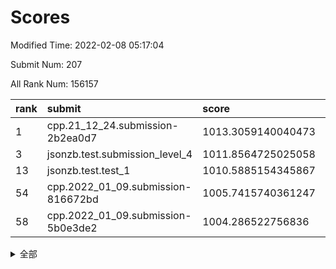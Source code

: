 # Scores

Modified Time: 2022-02-08 05:17:04

Submit Num: 207

All Rank Num: 156157

| rank |               submit               |       score        |       sigma        | pk_num |
| :--- | :--------------------------------- | :----------------- | :----------------- | :----- |
| 1    | cpp.21_12_24.submission-2b2ea0d7   | 1013.3059140040473 | 0.8496546084679099 | 3018   |
| 3    | jsonzb.test.submission_level_4     | 1011.8564725025058 | 0.7759408558919285 | 3016   |
| 13   | jsonzb.test.test_1                 | 1010.5885154345867 | 0.7777048488823777 | 3018   |
| 54   | cpp.2022_01_09.submission-816672bd | 1005.7415740361247 | 0.7128049523524401 | 3019   |
| 58   | cpp.2022_01_09.submission-5b0e3de2 | 1004.286522756836  | 0.7183600713009559 | 3017   |


<details>
<summary>全部</summary>

| rank |                 submit                 |       score        |       sigma        | pk_num |
| :--- | :------------------------------------- | :----------------- | :----------------- | :----- |
| 1    | cpp.21_12_24.submission-2b2ea0d7       | 1013.3059140040473 | 0.8496546084679099 | 3018   |
| 2    | gobigger.level_3.submission_level_3_18 | 1012.3600285267767 | 0.7993593095058001 | 3019   |
| 3    | jsonzb.test.submission_level_4         | 1011.8564725025058 | 0.7759408558919285 | 3016   |
| 4    | gobigger.level_3.submission_level_3_8  | 1011.2847631632709 | 0.7887985941417417 | 3018   |
| 5    | gobigger.level_3.submission_level_3_35 | 1011.2752033172831 | 0.7690301379096538 | 3020   |
| 6    | gobigger.level_3.submission_level_3_23 | 1011.0900328213487 | 0.7873254866783931 | 3017   |
| 7    | gobigger.level_3.submission_level_3_30 | 1011.0361500022004 | 0.7936539393395927 | 3015   |
| 8    | gobigger.level_3.submission_level_3_48 | 1010.9557128629882 | 0.7465151035909217 | 3023   |
| 9    | gobigger.level_3.submission_level_3_3  | 1010.7444408858944 | 0.7779788271525485 | 3019   |
| 10   | gobigger.level_3.submission_level_3_33 | 1010.65409623854   | 0.774113727810399  | 3020   |
| 11   | gobigger.level_3.submission_level_3_20 | 1010.6156815403865 | 0.7717236055892641 | 3015   |
| 12   | gobigger.level_3.submission_level_3_4  | 1010.6097788241926 | 0.7575799665728407 | 3017   |
| 13   | jsonzb.test.test_1                     | 1010.5885154345867 | 0.7777048488823777 | 3018   |
| 14   | gobigger.level_3.submission_level_3_29 | 1010.5881221530464 | 0.7854179396764248 | 3015   |
| 15   | gobigger.level_3.submission_level_3_42 | 1010.4972110255478 | 0.753193111980848  | 3013   |
| 16   | gobigger.level_3.submission_level_3_6  | 1010.4818602928568 | 0.7440835270498156 | 3017   |
| 17   | gobigger.level_3.submission_level_3_49 | 1010.4438628516994 | 0.7672687183822597 | 3018   |
| 18   | gobigger.level_3.submission_level_3_28 | 1010.3798921572453 | 0.7690040359099569 | 3015   |
| 19   | gobigger.level_3.submission_level_3_37 | 1010.3232625069488 | 0.765883094633022  | 3019   |
| 20   | gobigger.level_3.submission_level_3_39 | 1010.3169168654109 | 0.7732019343927417 | 3024   |
| 21   | gobigger.level_3.submission_level_3_2  | 1010.2444282050277 | 0.774899224710034  | 3020   |
| 22   | gobigger.level_3.submission_level_3_0  | 1010.1840397690181 | 0.7641965607087531 | 3016   |
| 23   | gobigger.level_3.submission_level_3_12 | 1010.1797247876463 | 0.7668363961383203 | 3014   |
| 24   | gobigger.level_3.submission_level_3_11 | 1010.0506912411973 | 0.7603997125488926 | 3019   |
| 25   | gobigger.level_3.submission_level_3_24 | 1010.0041328699376 | 0.7685407841729225 | 3019   |
| 26   | gobigger.level_3.submission_level_3_26 | 1009.9850835534422 | 0.7614243258189972 | 3017   |
| 27   | gobigger.level_3.submission_level_3_40 | 1009.8967969747243 | 0.7529646594104864 | 3021   |
| 28   | gobigger.level_3.submission_level_3_13 | 1009.8570979642096 | 0.7548106498641314 | 3019   |
| 29   | gobigger.level_3.submission_level_3_27 | 1009.7835696131403 | 0.7478624856799196 | 3015   |
| 30   | gobigger.level_3.submission_level_3_16 | 1009.7487484435699 | 0.7704008093872488 | 3012   |
| 31   | gobigger.level_3.submission_level_3_10 | 1009.7117132900639 | 0.744244865246821  | 3017   |
| 32   | gobigger.level_3.submission_level_3_31 | 1009.7098332329728 | 0.7544288352134383 | 3019   |
| 33   | gobigger.level_3.submission_level_3_43 | 1009.5250988141387 | 0.7487518857669871 | 3018   |
| 34   | gobigger.level_3.submission_level_3_46 | 1009.5158975643174 | 0.7605929707468988 | 3019   |
| 35   | gobigger.level_3.submission_level_3_14 | 1009.4924695330639 | 0.7477261598502284 | 3016   |
| 36   | gobigger.level_3.submission_level_3_25 | 1009.4917258857234 | 0.7566677405025599 | 3024   |
| 37   | gobigger.level_3.submission_level_3_47 | 1009.4759927493203 | 0.7553227711808982 | 3017   |
| 38   | gobigger.level_3.submission_level_3_34 | 1009.4621275975637 | 0.7471985682263914 | 3020   |
| 39   | gobigger.level_3.submission_level_3_19 | 1009.3622475541099 | 0.7486706437096697 | 3015   |
| 40   | gobigger.level_3.submission_level_3_17 | 1009.3467360300143 | 0.7430878769802653 | 3017   |
| 41   | gobigger.level_3.submission_level_3_32 | 1009.3043428490389 | 0.7577446672684413 | 3018   |
| 42   | gobigger.level_3.submission_level_3_7  | 1009.2882777285074 | 0.7612983973275501 | 3023   |
| 43   | gobigger.level_3.submission_level_3_36 | 1009.1692362608931 | 0.759204306511025  | 3016   |
| 44   | gobigger.level_3.submission_level_3_1  | 1009.086563073526  | 0.7766999548664619 | 3016   |
| 45   | gobigger.level_3.submission_level_3_38 | 1009.0464748873245 | 0.7503525582779276 | 3015   |
| 46   | gobigger.level_3.submission_level_3_22 | 1009.0202722548646 | 0.7656589741690955 | 3014   |
| 47   | gobigger.level_3.submission_level_3_41 | 1008.9960910087716 | 0.7369075263509004 | 3018   |
| 48   | gobigger.level_3.submission_level_3_5  | 1008.983557054478  | 0.7338871132752186 | 3019   |
| 49   | gobigger.level_3.submission_level_3_9  | 1008.8197905667366 | 0.7615629888530288 | 3018   |
| 50   | gobigger.level_3.submission_level_3_44 | 1008.6606460750049 | 0.7563418963450265 | 3020   |
| 51   | gobigger.level_3.submission_level_3_15 | 1008.5854519433191 | 0.7737161997283769 | 3016   |
| 52   | gobigger.level_3.submission_level_3_45 | 1008.5200732024173 | 0.7475044593218925 | 3013   |
| 53   | gobigger.level_3.submission_level_3_21 | 1007.6851482381816 | 0.727511606669718  | 3016   |
| 54   | cpp.2022_01_09.submission-816672bd     | 1005.7415740361247 | 0.7128049523524401 | 3019   |
| 55   | gobigger.level_1.submission_level_1_47 | 1004.6802487426451 | 0.7219323335060474 | 3020   |
| 56   | gobigger.level_1.submission_level_1_29 | 1004.6441568455944 | 0.7338769217893896 | 3018   |
| 57   | gobigger.level_1.submission_level_1_25 | 1004.4891414613028 | 0.7196927185004142 | 3019   |
| 58   | cpp.2022_01_09.submission-5b0e3de2     | 1004.286522756836  | 0.7183600713009559 | 3017   |
| 59   | gobigger.level_1.submission_level_1_30 | 1004.2722636119094 | 0.7269201393718756 | 3016   |
| 60   | gobigger.level_1.submission_level_1_2  | 1004.2044860833172 | 0.7203192381944413 | 3017   |
| 61   | gobigger.level_1.submission_level_1_19 | 1004.1375133856735 | 0.7216868037233192 | 3019   |
| 62   | gobigger.level_1.submission_level_1_37 | 1004.1210042607173 | 0.7333543085597936 | 3019   |
| 63   | gobigger.level_1.submission_level_1_22 | 1004.0588711232242 | 0.7223834947625799 | 3017   |
| 64   | gobigger.level_1.submission_level_1_39 | 1004.0375561213933 | 0.7177982277413432 | 3014   |
| 65   | gobigger.level_1.submission_level_1_42 | 1003.992337709627  | 0.7204220040942777 | 3021   |
| 66   | gobigger.level_1.submission_level_1_12 | 1003.9317532584425 | 0.717264091723709  | 3021   |
| 67   | gobigger.level_1.submission_level_1_8  | 1003.851717895713  | 0.7064739516061818 | 3012   |
| 68   | gobigger.level_1.submission_level_1_6  | 1003.8384844247092 | 0.720970736203681  | 3015   |
| 69   | gobigger.level_1.submission_level_1_49 | 1003.8048497314269 | 0.7129984945123483 | 3017   |
| 70   | gobigger.level_1.submission_level_1_34 | 1003.7183992504775 | 0.7008228778320333 | 3017   |
| 71   | gobigger.level_1.submission_level_1_4  | 1003.7096637217905 | 0.7264560696258549 | 3024   |
| 72   | gobigger.level_1.submission_level_1_41 | 1003.6590349019579 | 0.704194590887616  | 3016   |
| 73   | gobigger.level_1.submission_level_1_26 | 1003.646721521644  | 0.7169415479037581 | 3011   |
| 74   | gobigger.level_1.submission_level_1_17 | 1003.6140315469729 | 0.7203813565924645 | 3016   |
| 75   | gobigger.level_1.submission_level_1_14 | 1003.577045969813  | 0.7057714309801111 | 3013   |
| 76   | gobigger.level_1.submission_level_1_20 | 1003.5724769755144 | 0.7134942594295666 | 3019   |
| 77   | gobigger.level_1.submission_level_1_28 | 1003.5499824869597 | 0.7102353790204674 | 3013   |
| 78   | gobigger.level_1.submission_level_1_18 | 1003.4826615734075 | 0.719790273871346  | 3016   |
| 79   | gobigger.level_1.submission_level_1_21 | 1003.4486502583034 | 0.7192675302294508 | 3013   |
| 80   | gobigger.level_1.submission_level_1_15 | 1003.4394930397258 | 0.7121023322786776 | 3016   |
| 81   | gobigger.level_1.submission_level_1_7  | 1003.4158303884795 | 0.7215969917164111 | 3019   |
| 82   | gobigger.level_1.submission_level_1_13 | 1003.2272992443245 | 0.7135738562975206 | 3017   |
| 83   | gobigger.level_1.submission_level_1_24 | 1003.2037514957401 | 0.7197293358498786 | 3018   |
| 84   | gobigger.level_1.submission_level_1_31 | 1003.1987997481315 | 0.7202073546755675 | 3020   |
| 85   | gobigger.level_1.submission_level_1_0  | 1003.1515689400374 | 0.7026649241563241 | 3022   |
| 86   | gobigger.level_1.submission_level_1_35 | 1003.1111381083361 | 0.729545518592592  | 3014   |
| 87   | gobigger.level_1.submission_level_1_11 | 1003.0321982016196 | 0.7163421655307558 | 3018   |
| 88   | gobigger.level_1.submission_level_1_33 | 1003.0213600321572 | 0.7218008888044043 | 3014   |
| 89   | gobigger.level_1.submission_level_1_9  | 1002.9891863332513 | 0.7300018267557526 | 3023   |
| 90   | gobigger.level_1.submission_level_1_5  | 1002.950337519388  | 0.7221884948982227 | 3015   |
| 91   | gobigger.level_1.submission_level_1_10 | 1002.888197162486  | 0.7099386944314179 | 3018   |
| 92   | gobigger.level_1.submission_level_1_23 | 1002.8702877699079 | 0.7135622970072902 | 3018   |
| 93   | gobigger.level_1.submission_level_1_1  | 1002.8398645616733 | 0.7064753010963623 | 3018   |
| 94   | gobigger.level_1.submission_level_1_43 | 1002.8300023485474 | 0.7197232661130419 | 3017   |
| 95   | gobigger.level_1.submission_level_1_16 | 1002.8083610767862 | 0.707525840825628  | 3018   |
| 96   | gobigger.level_1.submission_level_1_44 | 1002.8072684419227 | 0.7163870815235954 | 3017   |
| 97   | gobigger.level_1.submission_level_1_3  | 1002.7673343392977 | 0.7086655734643205 | 3016   |
| 98   | gobigger.level_1.submission_level_1_48 | 1002.6121888753742 | 0.7031302526857749 | 3023   |
| 99   | gobigger.level_1.submission_level_1_32 | 1002.5448037571526 | 0.7228139363558025 | 3022   |
| 100  | gobigger.level_1.submission_level_1_45 | 1002.5227236521055 | 0.7119600952611329 | 3018   |
| 101  | gobigger.level_1.submission_level_1_40 | 1002.3885063992876 | 0.7029367567485297 | 3019   |
| 102  | gobigger.level_1.submission_level_1_27 | 1002.3118289522488 | 0.7060910381184372 | 3019   |
| 103  | gobigger.level_1.submission_level_1_46 | 1002.2959420136301 | 0.7052518339622215 | 3019   |
| 104  | gobigger.level_1.submission_level_1_38 | 1001.6730421893288 | 0.7090342713822363 | 3018   |
| 105  | gobigger.level_1.submission_level_1_36 | 1001.3258248159689 | 0.7108052757873924 | 3018   |
| 106  | gobigger.random.submission_random_44   | 997.3626121485023  | 0.711405740613889  | 3021   |
| 107  | gobigger.random.submission_random_22   | 997.2705538095337  | 0.7039475776910447 | 3014   |
| 108  | gobigger.random.submission_random_41   | 997.1885182289739  | 0.7143639650835975 | 3011   |
| 109  | gobigger.random.submission_random_26   | 997.1787710687307  | 0.7020651789544041 | 3022   |
| 110  | gobigger.random.submission_random_40   | 996.9648550785328  | 0.7313513098588974 | 3018   |
| 111  | gobigger.random.submission_random_38   | 996.93566842603    | 0.7142157403830013 | 3019   |
| 112  | gobigger.random.submission_random_35   | 996.7240164913976  | 0.7027774905575553 | 3017   |
| 113  | gobigger.random.submission_random_48   | 996.6575752803425  | 0.7200206911548065 | 3020   |
| 114  | gobigger.random.submission_random_1    | 996.6035993864465  | 0.7082312817864475 | 3018   |
| 115  | gobigger.random.submission_random_25   | 996.5825055898739  | 0.7110791125756635 | 3016   |
| 116  | gobigger.random.submission_random_34   | 996.5688553933029  | 0.712453882303305  | 3019   |
| 117  | gobigger.random.submission_random_45   | 996.4028077686852  | 0.7164048428972167 | 3018   |
| 118  | gobigger.random.submission_random_13   | 996.3698316233506  | 0.7031860228557953 | 3022   |
| 119  | gobigger.random.submission_random_46   | 996.3621322651469  | 0.707835492058138  | 3012   |
| 120  | gobigger.random.submission_random_20   | 996.3609225878618  | 0.7103993527913954 | 3020   |
| 121  | gobigger.random.submission_random_28   | 996.3328695232057  | 0.6988587984895891 | 3020   |
| 122  | gobigger.random.submission_random_21   | 996.2969836147813  | 0.7099283685388619 | 3018   |
| 123  | gobigger.random.submission_random_43   | 996.256201281572   | 0.7146854972526054 | 3018   |
| 124  | gobigger.random.submission_random_32   | 996.1468688027488  | 0.7126626154195543 | 3018   |
| 125  | gobigger.random.submission_random_12   | 996.072559685211   | 0.7176944516658136 | 3020   |
| 126  | gobigger.random.submission_random_8    | 996.0468620773264  | 0.7028962022683144 | 3015   |
| 127  | gobigger.random.submission_random_29   | 996.0437229084998  | 0.7200151518319302 | 3022   |
| 128  | gobigger.random.submission_random_15   | 995.9413545423531  | 0.7101738277204068 | 3022   |
| 129  | gobigger.random.submission_random_10   | 995.8688263882897  | 0.7110659823900484 | 3019   |
| 130  | gobigger.random.submission_random_2    | 995.8286033919677  | 0.716101713054376  | 3020   |
| 131  | gobigger.random.submission_random_3    | 995.8102732439131  | 0.7269220551805887 | 3020   |
| 132  | gobigger.random.submission_random_47   | 995.7736939093576  | 0.7073282850854234 | 3018   |
| 133  | gobigger.random.submission_random_33   | 995.7325166739262  | 0.7152187924585157 | 3016   |
| 134  | gobigger.random.submission_random_42   | 995.6995245464234  | 0.7070571568309676 | 3017   |
| 135  | gobigger.random.submission_random_4    | 995.6867940294574  | 0.7095456960755454 | 3017   |
| 136  | gobigger.random.submission_random_39   | 995.6732341008259  | 0.7137004176714371 | 3026   |
| 137  | gobigger.random.submission_random_16   | 995.572763216779   | 0.718082265004526  | 3018   |
| 138  | gobigger.random.submission_random_23   | 995.541046547365   | 0.7107038065850516 | 3015   |
| 139  | gobigger.random.submission_random_6    | 995.4797377840281  | 0.7043867474534006 | 3016   |
| 140  | gobigger.random.submission_random_19   | 995.4668837712638  | 0.7099691423590045 | 3016   |
| 141  | gobigger.random.submission_random_49   | 995.4283401495103  | 0.7210836163678105 | 3018   |
| 142  | gobigger.random.submission_random_5    | 995.426310171766   | 0.7058892599009685 | 3017   |
| 143  | gobigger.random.submission_random_9    | 995.372932581692   | 0.7142040184064211 | 3011   |
| 144  | gobigger.random.submission_random_30   | 995.3651187597939  | 0.7094076389570171 | 3020   |
| 145  | gobigger.random.submission_random_18   | 995.2154075254495  | 0.7250268145202201 | 3023   |
| 146  | gobigger.random.submission_random_31   | 995.1624361524696  | 0.7059732810618644 | 3013   |
| 147  | gobigger.random.submission_random_36   | 995.1436990095635  | 0.7060990320935521 | 3018   |
| 148  | gobigger.random.submission_random_0    | 995.1230300788586  | 0.7203425694924865 | 3020   |
| 149  | gobigger.random.submission_random_11   | 995.0700167449983  | 0.7111150525625853 | 3018   |
| 150  | gobigger.random.submission_random_37   | 995.0390394446646  | 0.7045218909742597 | 3023   |
| 151  | gobigger.random.submission_random_24   | 994.9164763377211  | 0.7127199422884954 | 3017   |
| 152  | gobigger.random.submission_random_14   | 994.8914635426215  | 0.6942652906440046 | 3015   |
| 153  | gobigger.random.submission_random_17   | 994.8496357123026  | 0.7222252298921364 | 3019   |
| 154  | gobigger.random.submission_random_27   | 994.6568959384422  | 0.7246039927022162 | 3017   |
| 155  | gobigger.random.submission_random_7    | 994.5921822049305  | 0.7234292234077951 | 3016   |
| 156  | gobigger.level_2.submission_level_2_33 | 993.8195174834473  | 0.7446357053488704 | 3016   |
| 157  | gobigger.level_2.submission_level_2_5  | 993.51437211698    | 0.7364144629457177 | 3016   |
| 158  | gobigger.level_2.submission_level_2_30 | 993.4896380176598  | 0.7418626665290007 | 3014   |
| 159  | gobigger.level_2.submission_level_2_12 | 993.4115868603527  | 0.7509039130836016 | 3019   |
| 160  | gobigger.level_2.submission_level_2_10 | 993.3091744010867  | 0.7226992742126531 | 3011   |
| 161  | gobigger.level_2.submission_level_2_42 | 993.2552306381267  | 0.7360175679408117 | 3018   |
| 162  | gobigger.level_2.submission_level_2_1  | 993.2452061077174  | 0.7338167702913045 | 3013   |
| 163  | gobigger.level_2.submission_level_2_29 | 993.0766720024245  | 0.7459853447420225 | 3018   |
| 164  | gobigger.level_2.submission_level_2_11 | 993.0265815897972  | 0.7317290076842531 | 3018   |
| 165  | gobigger.level_2.submission_level_2_31 | 993.0116827672309  | 0.7179592718769492 | 3017   |
| 166  | gobigger.level_2.submission_level_2_18 | 992.8824815866201  | 0.7383912822011874 | 3018   |
| 167  | gobigger.level_2.submission_level_2_44 | 992.7748584497645  | 0.7218366338797388 | 3021   |
| 168  | gobigger.level_2.submission_level_2_22 | 992.7156404287051  | 0.7327918818772137 | 3017   |
| 169  | gobigger.level_2.submission_level_2_32 | 992.7123024650558  | 0.7303753074889955 | 3018   |
| 170  | gobigger.level_2.submission_level_2_40 | 992.679991520811   | 0.7522380801119782 | 3016   |
| 171  | gobigger.level_2.submission_level_2_7  | 992.676992818553   | 0.7362843461696548 | 3023   |
| 172  | gobigger.level_2.submission_level_2_19 | 992.6463952232793  | 0.7325945313464264 | 3018   |
| 173  | gobigger.level_2.submission_level_2_14 | 992.5333945179387  | 0.7384603972360357 | 3017   |
| 174  | gobigger.level_2.submission_level_2_0  | 992.5290843931866  | 0.7443182594152183 | 3018   |
| 175  | gobigger.level_2.submission_level_2_8  | 992.5254093206179  | 0.7312535947213888 | 3016   |
| 176  | gobigger.level_2.submission_level_2_43 | 992.5047948684744  | 0.7365865808650588 | 3017   |
| 177  | gobigger.level_2.submission_level_2_16 | 992.3601648989712  | 0.734751334069212  | 3014   |
| 178  | gobigger.level_2.submission_level_2_26 | 992.2266530893053  | 0.7419307286231643 | 3012   |
| 179  | gobigger.level_2.submission_level_2_46 | 992.1626594160479  | 0.7331513073788474 | 3023   |
| 180  | gobigger.level_2.submission_level_2_27 | 992.066962286763   | 0.7488384488731401 | 3018   |
| 181  | gobigger.level_2.submission_level_2_37 | 992.058894247813   | 0.7719672361864265 | 3013   |
| 182  | gobigger.level_2.submission_level_2_49 | 992.0099276564728  | 0.7362401967261544 | 3018   |
| 183  | gobigger.level_2.submission_level_2_24 | 992.009029767449   | 0.7390422222330719 | 3018   |
| 184  | gobigger.level_2.submission_level_2_38 | 991.8945507372965  | 0.7398433561045009 | 3014   |
| 185  | gobigger.level_2.submission_level_2_9  | 991.8928741774401  | 0.7529547908084115 | 3020   |
| 186  | gobigger.level_2.submission_level_2_21 | 991.883950172528   | 0.7288194602417474 | 3021   |
| 187  | gobigger.level_2.submission_level_2_17 | 991.7601175947375  | 0.7682270312913579 | 3014   |
| 188  | gobigger.level_2.submission_level_2_23 | 991.7517195624372  | 0.727106786260801  | 3019   |
| 189  | gobigger.level_2.submission_level_2_39 | 991.7491171842652  | 0.7436695778698842 | 3015   |
| 190  | gobigger.level_2.submission_level_2_3  | 991.7365656128159  | 0.7344663229786106 | 3017   |
| 191  | gobigger.level_2.submission_level_2_35 | 991.7323773379765  | 0.759333051778702  | 3013   |
| 192  | gobigger.level_2.submission_level_2_34 | 991.6102864437881  | 0.7448795221805004 | 3017   |
| 193  | gobigger.level_2.submission_level_2_41 | 991.5158649402716  | 0.7578926721707274 | 3014   |
| 194  | gobigger.level_2.submission_level_2_47 | 991.4176188920527  | 0.7765195202244255 | 3011   |
| 195  | gobigger.level_2.submission_level_2_6  | 991.377311877176   | 0.7707316082880429 | 3018   |
| 196  | gobigger.level_2.submission_level_2_45 | 991.3537562369121  | 0.7510707117666342 | 3018   |
| 197  | gobigger.level_2.submission_level_2_4  | 991.2543508259766  | 0.7397108183213897 | 3019   |
| 198  | gobigger.level_2.submission_level_2_2  | 991.0575449430256  | 0.7496529414567463 | 3021   |
| 199  | gobigger.level_2.submission_level_2_48 | 991.0145065921047  | 0.741171393705846  | 3019   |
| 200  | gobigger.level_2.submission_level_2_28 | 990.8833976045515  | 0.7506838939805388 | 3022   |
| 201  | gobigger.level_2.submission_level_2_13 | 990.8566989016276  | 0.7489605719158251 | 3016   |
| 202  | gobigger.level_2.submission_level_2_36 | 990.8190357836136  | 0.7474494098240984 | 3016   |
| 203  | gobigger.level_2.submission_level_2_20 | 990.686693713412   | 0.7875174121744457 | 3013   |
| 204  | gobigger.level_2.submission_level_2_25 | 990.6384415029362  | 0.7738597102197166 | 3022   |
| 205  | gobigger.level_2.submission_level_2_15 | 989.3560953880502  | 0.7793035883980013 | 3015   |
| 206  | gobigger.none.submission_none_0        | 975.1637671497884  | 1.4515580280135663 | 3017   |
| 207  | gobigger.none.submission_none_1        | 974.6311739924239  | 1.7268257128832942 | 3017   |

</details>